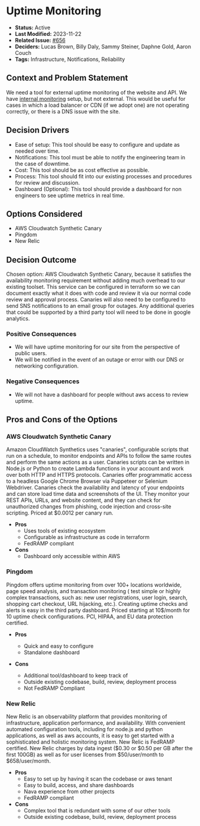 # Uptime Monitoring

- **Status:** Active
- **Last Modified:** 2023-11-22
- **Related Issue:** [#656](https://github.com/HHS/simpler-grants-gov/issues/656)
- **Deciders:** Lucas Brown, Billy Daly, Sammy Steiner, Daphne Gold, Aaron Couch
- **Tags:** Infrastructure, Notifications, Reliability

## Context and Problem Statement

We need a tool for external uptime monitoring of the website and API. We have [internal monitoring](https://github.com/HHS/simpler-grants-gov/blob/main/infra/modules/monitoring/main.tf) setup, but not external. This would be useful for cases in which a load balancer or CDN (if we adopt one) are not operating correctly, or there is a DNS issue with the site.

## Decision Drivers <!-- RECOMMENDED -->

- Ease of setup: This tool should be easy to configure and update as needed over time.
- Notifications: This tool must be able to notify the engineering team in the case of downtime.
- Cost: This tool should be as cost effective as possible.
- Process: This tool should fit into our existing processes and procedures for review and discussion.
- Dashboard (Optional): This tool should provide a dashboard for non engineers to see uptime metrics in real time.

## Options Considered

- AWS Cloudwatch Synthetic Canary
- Pingdom
- New Relic

## Decision Outcome <!-- REQUIRED -->

Chosen option: AWS Cloudwatch Synthetic Canary, because it satisfies the availability monitoring requirement without adding much overhead to our existing toolset. This service can be configured in terraform so we can document exactly what it does with code and review it via our normal code review and approval process. Canaries will also need to be configured to send SNS notifications to an email group for outages. Any additional queries that could be supported by a third party tool will need to be done in google analytics.

### Positive Consequences <!-- OPTIONAL -->

- We will have uptime monitoring for our site from the perspective of public users.
- We will be notified in the event of an outage or error with our DNS or networking configuration.

### Negative Consequences <!-- OPTIONAL -->

- We will not have a dashboard for people without aws access to review uptime.

## Pros and Cons of the Options <!-- OPTIONAL -->

### AWS Cloudwatch Synthetic Canary

Amazon CloudWatch Synthetics uses "canaries", configurable scripts that run on a schedule, to monitor endpoints and APIs to follow the same routes and perform the same actions as a user. Canaries scripts can be written in Node.js or Python to create Lambda functions in your account and work over both HTTP and HTTPS protocols. Canaries offer programmatic access to a headless Google Chrome Browser via Puppeteer or Selenium Webdriver. Canaries check the availability and latency of your endpoints and can store load time data and screenshots of the UI. They monitor your REST APIs, URLs, and website content, and they can check for unauthorized changes from phishing, code injection and cross-site scripting. Priced at $0.0012 per canary run.

- **Pros**
  - Uses tools of existing ecosystem
  - Configurable as infrastructure as code in terraform
  - FedRAMP compliant
- **Cons**
  - Dashboard only accessible within AWS

### Pingdom

Pingdom offers uptime monitoring from over 100+ locations worldwide, page speed analysis, and transaction monitoring ( test simple or highly complex transactions, such as: new user registrations, user login, search, shopping cart checkout, URL hijacking, etc.). Creating uptime checks and alerts is easy in the third party dashboard. Priced starting at 10$/month for 10 uptime check configurations. PCI, HIPAA, and EU data protection certified.

- **Pros**
  - Quick and easy to configure
  - Standalone dashboard

- **Cons**
  - Additional tool/dashboard to keep track of
  - Outside existing codebase, build, review, deployment process
  - Not FedRAMP Compliant

### New Relic

New Relic is an observability platform that provides monitoring of infrastructure, application performance, and availability. With convenient automated configuration tools, including for node.js and python applications, as well as aws accounts, it is easy to get started with a sophisticated and holistic monitoring system. New Relic is FedRAMP certified. New Relic charges by data ingest ($0.30 or $0.50 per GB after the first 100GB) as well as for user licenses from $50/user/month to $658/user/month.

- **Pros**
  - Easy to set up by having it scan the codebase or aws tenant
  - Easy to build, access, and share dashboards
  - Nava experience from other projects
  - FedRAMP compliant
- **Cons**
  - Complex tool that is redundant with some of our other tools
  - Outside existing codebase, build, review, deployment process
